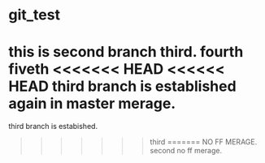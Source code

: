 # git_test
this is second branch
third.
fourth
fiveth
<<<<<<< HEAD
<<<<<< HEAD
third branch is established again in master merage.
=======
third branch is estabished.
>>>>>>> third
=======
NO FF MERAGE.
>>>>>>> second
no ff merage.
